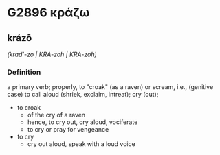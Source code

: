 # G2896 κράζω

## krázō

_(krad'-zo | KRA-zoh | KRA-zoh)_

### Definition

a primary verb; properly, to "croak" (as a raven) or scream, i.e., (genitive case) to call aloud (shriek, exclaim, intreat); cry (out); 

- to croak
  - of the cry of a raven
  - hence, to cry out, cry aloud, vociferate
  - to cry or pray for vengeance
- to cry
  - cry out aloud, speak with a loud voice
